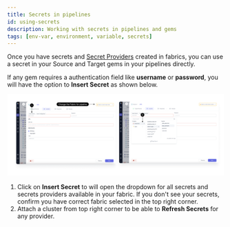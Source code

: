 ```yaml
---
title: Secrets in pipelines
id: using-secrets
description: Working with secrets in pipelines and gems
tags: [env-var, environment, variable, secrets]
---
```


Once you have secrets and [Secret Providers](docs/administration/connections-and-secrets/secret-providers.md) created in fabrics, you can use a secret in your Source and Target gems in your pipelines directly.

If any gem requires a authentication field like **username** or **password**, you will have the option to **Insert Secret** as shown below.

![use_secret](img/Use_secret.png)

1. Click on **Insert Secret** to will open the dropdown for all secrets and secrets providers available in your fabric. If you don't see your secrets, confirm you have correct fabric selected in the top right corner.
2. Attach a cluster from top right corner to be able to **Refresh Secrets** for any provider.
